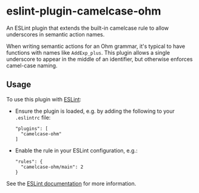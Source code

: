 # eslint-plugin-camelcase-ohm

An ESLint plugin that extends the built-in camelcase rule to allow underscores in semantic action names.

When writing semantic actions for an Ohm grammar, it's typical to have functions with names like `AddExp_plus`. This plugin allows a single underscore to appear in the middle of an identifier, but otherwise enforces camel-case naming.

## Usage

To use this plugin with [ESLint](http://eslint.org):

- Ensure the plugin is loaded, e.g. by adding the following to your `.eslintrc` file:

  ```
  "plugins": [
    "camelcase-ohm"
  ]
  ```

- Enable the rule in your ESLint configuration, e.g.:

  ```
  "rules": {
    "camelcase-ohm/main": 2
  }
  ```

See the [ESLint documentation](http://eslint.org/docs/user-guide/configuring#configuring-plugins) for more information.
